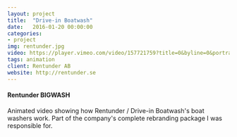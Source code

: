 ```yaml
---
layout: project
title:  "Drive-in Boatwash"
date:   2016-01-20 00:00:00
categories:
- project
img: rentunder.jpg
video: https://player.vimeo.com/video/157721759?title=0&byline=0&portrait=0
tags: animation
client: Rentunder AB
website: http://rentunder.se
---
```

#### Rentunder BIGWASH

Animated video showing how Rentunder / Drive-in Boatwash's boat washers work.
Part of the company's complete rebranding package I was responsible for.
